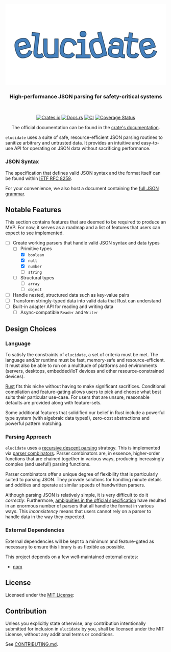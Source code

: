 <div align="center">
  <img src="assets/images/logo-raster.png"  alt="project logo"/>
  <h3>High-performance JSON parsing for safety-critical systems</h3>
  <br/>

[![Crates.io](https://img.shields.io/crates/v/elucidate.svg)](https://crates.io/crates/elucidate)
[![Docs.rs](https://docs.rs/elucidate/badge.svg)](https://docs.rs/elucidate)
[![CI](https://github.com/dark-fusion/elucidate/workflows/CI/badge.svg)](https://github.com/dark-fusion/elucidate/actions)
[![Coverage Status](https://coveralls.io/repos/github/dark-fusion/elucidate/badge.svg?branch=main)](https://coveralls.io/github/dark-fusion/elucidate?branch=main)

The official documentation can be found in the [crate's documentation][docs-rs].

</div>

`elucidate` uses a suite of safe, resource-efficient JSON parsing routines to sanitize arbitrary and
untrusted data. It provides an intuitive and easy-to-use API for operating on JSON data without
sacrificing performance.

### JSON Syntax

The specification that defines valid JSON syntax and the format itself can be found
within [IETF RFC 8259][rfc-8259].

For your convenience, we also host a document containing
the [full JSON grammar](/assets/grammar/JSON.md).

## Notable Features

This section contains features that are deemed to be required to produce an MVP. For now, it serves
as a roadmap and a list of features that users can expect to see implemented.

- [ ] Create working parsers that handle valid JSON syntax and data types
    - [ ] Primitive types
        - [X] `boolean`
        - [X] `null`
        - [X] `number`
        - [ ] `string`
    - [ ] Structural types
        - [ ] `array`
        - [ ] `object`
- [ ] Handle nested, structured data such as key-value pairs
- [ ] Transform stringly-typed data into valid data that Rust can understand
- [ ] Built-in adapter API for reading and writing data
    - [ ] Async-compatible `Reader` and `Writer`

## Design Choices

### Language

To satisfy the constraints of `elucidate`, a set of criteria must be met. The language and/or
runtime must be fast, memory-safe and resource-efficient. It must also be able to run on a multitude
of platforms and environments (servers, desktops, embedded/IoT devices and other
resource-constrained devices).

[Rust][rust-lang] fits this niche without having to make significant sacrifices. Conditional
compilation and feature-gating allows users to pick and choose what best suits their particular
use-case. For users that are unsure, reasonable defaults are provided along with feature-sets.

Some additional features that solidified our belief in Rust include a powerful type system (with
algebraic data types!), zero-cost abstractions and powerful pattern matching.

### Parsing Approach

`elucidate` uses a [recursive descent parsing][recursive-descent-wiki] strategy. This is implemented
via [parser combinators][parser-combinator-wiki]. Parser combinators are, in essence, higher-order
functions that are chained together in various ways, producing increasingly complex (and useful!)
parsing functions.

Parser combinators offer a unique degree of flexibility that is particularly suited to parsing JSON.
They provide solutions for handling
minute details and oddities and operate at similar speeds of handwritten
parsers.

Although parsing JSON is relatively simple, it is very difficult to do it _correctly_.
Furthermore, [ambiguities in the official specification][parsing-json-ambiguities] have resulted in
an enormous number of parsers that all handle the format in various ways. This _inconsistency_ means
that users cannot rely on a parser to handle data in the way they expected.

### External Dependencies

External dependencies will be kept to a minimum and feature-gated as necessary to ensure this
library is as flexible as possible.

This project depends on a few well-maintained external crates:

- [nom][nom-repo]

## License

Licensed under the [MIT License](LICENSE):

## Contribution

Unless you explicitly state otherwise, any contribution intentionally submitted
for inclusion in `elucidate` by you, shall be licensed under the MIT License, without any additional
terms or conditions.

See [CONTRIBUTING.md](CONTRIBUTING.md).

<!-- Inline Links -->

[docs-rs]: https://docs.rs/elucidate/latest/elucidate

[nom-repo]: https://github.com/Geal/nom

[parser-combinator-wiki]: https://en.wikipedia.org/wiki/Parser_combinator

[parsing-json-ambiguities]: https://seriot.ch/projects/parsing_json.html#26

[parsing-json-minefield]: https://seriot.ch/projects/parsing_json.html

[recursive-descent-wiki]: https://en.wikipedia.org/wiki/Recursive_descent_parser

[rfc-8259]: https://datatracker.ietf.org/doc/html/rfc8259

[rust-lang]: https://rust-lang.org/
